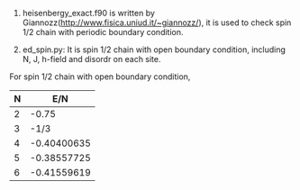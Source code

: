 1) heisenbergy_exact.f90 is written by Giannozz(http://www.fisica.uniud.it/~giannozz/), it is used to check spin 1/2 chain with periodic boundary condition.

2) ed_spin.py: It is spin 1/2 chain with open boundary condition, including N, J, h-field and disordr on each site.

For spin 1/2 chain with open boundary condition,

| N  | E/N |
| ------------- | ------------- |
| 2  | -0.75  |
| 3  | -1/3  |
| 4 | -0.40400635 |
| 5 | -0.38557725 |
| 6 | -0.41559619 |
